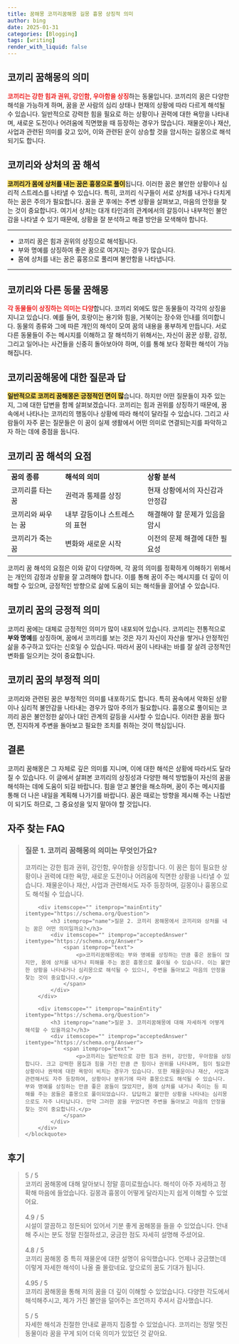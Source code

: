 ```yaml
---
title: 꿈해몽 코끼리꿈해몽 길몽 흉몽 상징적 의미
author: bing
date: 2025-01-31
categories: [Blogging]
tags: [writing]
render_with_liquid: false
---
```



<h2 id='코끼리 꿈해몽의 의미'>코끼리 꿈해몽의 의미</h2>

<p><b><span style="color: #ee2323;">코끼리는 강한 힘과 권위, 강인함, 우아함을 상징</span></b>하는 동물입니다. 코끼리의 꿈은 다양한 해석을 가능하게 하며, 꿈을 꾼 사람의 심리 상태나 현재의 상황에 따라 다르게 해석될 수 있습니다. 일반적으로 강력한 힘을 필요로 하는 상황이나 권력에 대한 욕망을 나타내며, 새로운 도전이나 어려움에 직면했을 때 등장하는 경우가 많습니다. 재물운이나 재산, 사업과 관련된 의미를 갖고 있어, 이와 관련된 운이 상승할 것을 암시하는 길몽으로 해석되기도 합니다.</p>

<h2 id='코끼리와 상처의 꿈 해석'>코끼리와 상처의 꿈 해석</h2>

<p><b><span style="background-color: #ffe066;">코끼리가 몸에 상처를 내는 꿈은 흉몽으로 풀이</span></b>됩니다. 이러한 꿈은 불안한 상황이나 심리적 스트레스를 나타낼 수 있습니다. 특히, 코끼리 식구들이 서로 상처를 내거나 다치게 하는 꿈은 주의가 필요합니다. 꿈을 꾼 후에는 주변 상황을 살펴보고, 마음의 안정을 찾는 것이 중요합니다. 여기서 상처는 대개 타인과의 관계에서의 갈등이나 내부적인 불안감을 나타낼 수 있기 때문에, 상황을 잘 분석하고 해결 방안을 모색해야 합니다.</p>

<hr />

<ul>
    <li>코끼리 꿈은 힘과 권위의 상징으로 해석됩니다.</li>
    <li>부와 명예를 상징하여 좋은 꿈으로 여겨지는 경우가 많습니다.</li>
    <li>몸에 상처를 내는 꿈은 흉몽으로 풀리며 불안함을 나타냅니다.</li>
</ul>

<hr />

<h2 id='코끼리와 다른 동물 꿈해몽'>코끼리와 다른 동물 꿈해몽</h2>

<p><b><span style="color: #ee2323;">각 동물들이 상징하는 의미는 다양</span></b>합니다. 코끼리 외에도 많은 동물들이 각각의 상징을 지니고 있습니다. 예를 들어, 호랑이는 용기와 힘을, 거북이는 장수와 인내를 의미합니다. 동물의 종류와 그에 따른 개인의 해석이 모여 꿈의 내용을 풍부하게 만듭니다. 서로 다른 동물들이 주는 메시지를 이해하고 잘 해석하기 위해서는, 자신이 꿈꾼 상황, 감정, 그리고 일어나는 사건들을 신중히 돌아보아야 하며, 이를 통해 보다 정확한 해석이 가능해집니다.</p>

<h2 id='코끼리꿈해몽에 대한 질문과 답'>코끼리꿈해몽에 대한 질문과 답</h2>

<p><b><span style="background-color: #ffe066;">일반적으로 코끼리 꿈해몽은 긍정적인 면이 많</span></b>습니다. 하지만 어떤 질문들이 자주 있는지, 그에 대한 답변을 함께 살펴보겠습니다. 코끼리는 힘과 권위를 상징하기 때문에, 꿈속에서 나타나는 코끼리의 행동이나 상황에 따라 해석이 달라질 수 있습니다. 그리고 사람들이 자주 묻는 질문들은 이 꿈이 실제 생활에서 어떤 의미로 연결되는지를 파악하고자 하는 데에 중점을 둡니다.</p>

<h2 id='코끼리 꿈 해석의 요점'>코끼리 꿈 해석의 요점</h2>

<table>
    <tr>
        <td><b>꿈의 종류</b></td>
        <td><b>해석의 의미</b></td>
        <td><b>상황 분석</b></td>
    </tr>
    <tr>
        <td>코끼리를 타는 꿈</td>
        <td>권력과 통제를 상징</td>
        <td>현재 상황에서의 자신감과 안정감</td>
    </tr>
    <tr>
        <td>코끼리와 싸우는 꿈</td>
        <td>내부 갈등이나 스트레스의 표현</td>
        <td>해결해야 할 문제가 있음을 암시</td>
    </tr>
    <tr>
        <td>코끼리가 죽는 꿈</td>
        <td>변화와 새로운 시작</td>
        <td>이전의 문제 해결에 대한 필요성</td>
    </tr>
</table>

<p>코끼리 꿈 해석의 요점은 이와 같이 다양하며, 각 꿈의 의미를 정확하게 이해하기 위해서는 개인의 감정과 상황을 잘 고려해야 합니다. 이를 통해 꿈이 주는 메시지를 더 깊이 이해할 수 있으며, 긍정적인 방향으로 삶에 도움이 되는 해석들을 끌어낼 수 있습니다.</p>

<h2 id='코끼리 꿈의 긍정적 의미'>코끼리 꿈의 긍정적 의미</h2>

<p>코끼리 꿈에는 대체로 긍정적인 의미가 많이 내포되어 있습니다. 코끼리는 전통적으로 <b>부와 명예</b>를 상징하며, 꿈에서 코끼리를 보는 것은 자기 자신이 자산을 쌓거나 안정적인 삶을 추구하고 있다는 신호일 수 있습니다. 따라서 꿈이 나타내는 바를 잘 살려 긍정적인 변화를 일으키는 것이 중요합니다.</p>

<h2 id='코끼리 꿈의 부정적 의미'>코끼리 꿈의 부정적 의미</h2>

<p>코끼리와 관련된 꿈은 부정적인 의미를 내포하기도 합니다. 특히 꿈속에서 악화된 상황이나 심리적 불안감을 나타내는 경우가 많아 주의가 필요합니다. 흉몽으로 풀이되는 코끼리 꿈은 불안정한 삶이나 대인 관계의 갈등을 시사할 수 있습니다. 이러한 꿈을 꿨다면, 진지하게 주변을 돌아보고 필요한 조치를 취하는 것이 핵심입니다.</p>

<h2 id='결론'>결론</h2>

<p>코끼리 꿈해몽은 그 자체로 깊은 의미를 지니며, 이에 대한 해석은 상황에 따라서도 달라질 수 있습니다. 이 글에서 살펴본 코끼리의 상징성과 다양한 해석 방법들이 자신의 꿈을 해석하는 데에 도움이 되길 바랍니다. 힘을 얻고 불안을 해소하며, 꿈이 주는 메시지를 통해 더 나은 내일을 계획해 나가기를 바랍니다. 꿈은 때로는 방향을 제시해 주는 나침반이 되기도 하므로, 그 중요성을 잊지 말아야 할 것입니다.</p>


<h2 id='자주_찾는_FAQ'>자주 찾는 FAQ</h2>
<div itemscope="" itemtype="https://schema.org/FAQPage"> 
    <blockquote> 
        <div itemscope="" itemprop="mainEntity" itemtype="https://schema.org/Question"> 
            <h3 itemprop="name">질문 1. 코끼리 꿈해몽의 의미는 무엇인가요?</h3> 
            <div itemscope="" itemprop="acceptedAnswer" itemtype="https://schema.org/Answer"> 
                <span itemprop="text"> 
                    <p>코끼리는 강한 힘과 권위, 강인함, 우아함을 상징합니다. 이 꿈은 힘이 필요한 상황이나 권력에 대한 욕망, 새로운 도전이나 어려움에 직면한 상황을 나타낼 수 있습니다. 재물운이나 재산, 사업과 관련해서도 자주 등장하며, 길몽이나 흉몽으로도 해석될 수 있습니다.</p> 
                </span> 
            </div> 
        </div> 

        <div itemscope="" itemprop="mainEntity" itemtype="https://schema.org/Question"> 
            <h3 itemprop="name">질문 2. 코끼리 꿈해몽에서 코끼리와 상처를 내는 꿈은 어떤 의미일까요?</h3> 
            <div itemscope="" itemprop="acceptedAnswer" itemtype="https://schema.org/Answer"> 
                <span itemprop="text"> 
                    <p>코끼리꿈해몽에는 부와 명예를 상징하는 만큼 좋은 꿈들이 많지만, 몸에 상처를 내거나 피해를 주는 꿈은 흉몽으로 풀이될 수 있습니다. 이는 불안한 상황을 나타내거나 심리몽으로 해석될 수 있으니, 주변을 돌아보고 마음의 안정을 찾는 것이 중요합니다.</p> 
                </span> 
            </div> 
        </div> 

        <div itemscope="" itemprop="mainEntity" itemtype="https://schema.org/Question"> 
            <h3 itemprop="name">질문 3. 코끼리꿈해몽에 대해 자세하게 어떻게 해석할 수 있을까요?</h3> 
            <div itemscope="" itemprop="acceptedAnswer" itemtype="https://schema.org/Answer"> 
                <span itemprop="text"> 
                    <p>코끼리는 일반적으로 강한 힘과 권위, 강인함, 우아함을 상징합니다. 크고 강력한 몸집과 힘을 가진 만큼 큰 힘이나 권위를 나타내며, 힘이 필요한 상황이나 권력에 대한 욕망이 비치는 경우가 있습니다. 또한 재물운이나 재산, 사업과 관련해서도 자주 등장하여, 상황이나 분위기에 따라 흉몽으로도 해석될 수 있습니다. 부와 명예를 상징하는 만큼 좋은 꿈들이 많았지만, 몸에 상처를 내거나 죽이는 등 피해를 주는 꿈들은 흉몽으로 풀이되었습니다. 답답하고 불안한 상황을 나타내는 심리몽으로도 자주 나타납니다. 만약 그러한 꿈을 꾸었다면 주변을 돌아보고 마음의 안정을 찾는 것이 중요합니다.</p> 
                </span> 
            </div> 
        </div> 
    </blockquote> 
</div>
<h2 id='후기'>후기</h2>
<div itemscope itemtype="https://schema.org/Product">
  <blockquote>
  <div itemprop="review" itemscope itemtype="https://schema.org/Review">
      <div itemprop="reviewRating" itemscope itemtype="https://schema.org/Rating"> <span itemprop="ratingValue">5</span> / <span itemprop="bestRating">5</span> </div>
      <span itemprop="reviewBody">코끼리 꿈해몽에 대해 알아보니 정말 흥미로웠습니다. 해석이 아주 자세하고 정확해 마음에 들었습니다. 길몽과 흉몽이 어떻게 달라지는지 쉽게 이해할 수 있었어요.</span>
  </div>
  <br>
  <div itemprop="review" itemscope itemtype="https://schema.org/Review">
      <div itemprop="reviewRating" itemscope itemtype="https://schema.org/Rating"> <span itemprop="ratingValue">4.9</span> / <span itemprop="bestRating">5</span> </div>
      <span itemprop="reviewBody">시설이 깔끔하고 정돈되어 있어서 기분 좋게 꿈해몽을 들을 수 있었습니다. 안내해 주시는 분도 정말 친절하셨고, 궁금한 점도 자세히 설명해 주셨어요.</span>
  </div>
  <br>
  <div itemprop="review" itemscope itemtype="https://schema.org/Review">
      <div itemprop="reviewRating" itemscope itemtype="https://schema.org/Rating"> <span itemprop="ratingValue">4.8</span> / <span itemprop="bestRating">5</span> </div>
      <span itemprop="reviewBody">코끼리 꿈해몽 중 특히 재물운에 대한 설명이 유익했습니다. 언제나 궁금했는데 이렇게 자세한 해석이 나올 줄 몰랐네요. 앞으로의 꿈도 기대가 됩니다.</span>
  </div>
  <br>
  <div itemprop="review" itemscope itemtype="https://schema.org/Review">
      <div itemprop="reviewRating" itemscope itemtype="https://schema.org/Rating"> <span itemprop="ratingValue">4.95</span> / <span itemprop="bestRating">5</span> </div>
      <span itemprop="reviewBody">코끼리 꿈해몽을 통해 저의 꿈을 더 깊이 이해할 수 있었습니다. 다양한 각도에서 해석해주시고, 제가 가진 불안을 덜어주는 조언까지 주셔서 감사했습니다.</span>
  </div>
  <br>
  <div itemprop="review" itemscope itemtype="https://schema.org/Review">
      <div itemprop="reviewRating" itemscope itemtype="https://schema.org/Rating"> <span itemprop="ratingValue">5</span> / <span itemprop="bestRating">5</span> </div>
      <span itemprop="reviewBody">자세한 해석과 친절한 안내로 끝까지 집중할 수 있었습니다. 코끼리는 정말 멋진 동물이라 꿈을 꾸게 되어 더욱 의미가 있었던 것 같아요.</span>
  </div>
  </blockquote>
</div>
